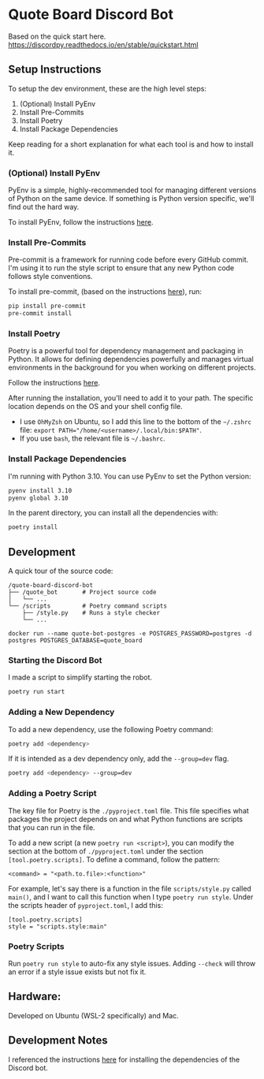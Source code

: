 # Quote Board Discord Bot

Based on the quick start here.
https://discordpy.readthedocs.io/en/stable/quickstart.html

## Setup Instructions

To setup the dev environment, these are the high level steps:
1. (Optional) Install PyEnv
2. Install Pre-Commits
3. Install Poetry
4. Install Package Dependencies

Keep reading for a short explanation for what each tool is and how to install it.

### (Optional) Install PyEnv

PyEnv is a simple, highly-recommended tool for managing different versions of Python on the same device. If something is Python version specific, we'll find out the hard way.

To install PyEnv, follow the instructions [here](https://github.com/pyenv/pyenv?tab=readme-ov-file#installation).

### Install Pre-Commits

Pre-commit is a framework for running code before every GitHub commit. I'm using it to run the style script to ensure that any new Python code follows style conventions.

To install pre-commit, (based on the instructions [here](https://pre-commit.com/#install)), run:
```bash
pip install pre-commit
pre-commit install
```

### Install Poetry

Poetry is a powerful tool for dependency management and packaging in Python. It allows for defining dependencies powerfully and manages virtual environments in the background for you when working on different projects.

Follow the instructions [here](https://python-poetry.org/docs#installing-with-the-official-installer).

After running the installation, you'll need to add it to your path. The specific location depends on the OS and your shell config file.
- I use `OhMyZsh` on Ubuntu, so I add this line to the bottom of the `~/.zshrc` file: `export PATH="/home/<username>/.local/bin:$PATH"`.
- If you use `bash`, the relevant file is `~/.bashrc`.

### Install Package Dependencies

I'm running with Python 3.10. You can use PyEnv to set the Python version:

```bash
pyenv install 3.10
pyenv global 3.10
```

In the parent directory, you can install all the dependencies with:

```bash
poetry install
```

## Development

A quick tour of the source code:
```
/quote-board-discord-bot
├── /quote_bot       # Project source code
│   └── ...
└── /scripts         # Poetry command scripts
    ├── /style.py    # Runs a style checker
    └── ...
```

```
docker run --name quote-bot-postgres -e POSTGRES_PASSWORD=postgres -d postgres POSTGRES_DATABASE=quote_board
```

### Starting the Discord Bot

I made a script to simplify starting the robot.

```bash
poetry run start
```

### Adding a New Dependency

To add a new dependency, use the following Poetry command:

```bash
poetry add <dependency>
```

If it is intended as a dev dependency only, add the `--group=dev` flag.
```bash
poetry add <dependency> --group=dev
```

### Adding a Poetry Script

The key file for Poetry is the `./pyproject.toml` file. This file specifies what packages the project depends on and what Python functions are scripts that you can run in the file.

To add a new script (a new `poetry run <script>`), you can modify the section at the bottom of `./pyproject.toml` under the section `[tool.poetry.scripts]`. To define a command, follow the pattern:
```
<command> = "<path.to.file>:<function>"
```

For example, let's say there is a function in the file `scripts/style.py` called `main()`, and I want to call this function when I type `poetry run style`. Under the scripts header of `pyproject.toml`, I add this:
```
[tool.poetry.scripts]
style = "scripts.style:main"
```

### Poetry Scripts

Run `poetry run style` to auto-fix any style issues. Adding `--check` will throw an error if a style issue exists but not fix it.

## Hardware:

Developed on Ubuntu (WSL-2 specifically) and Mac.

## Development Notes

I referenced the instructions [here](https://discordpy.readthedocs.io/en/stable/intro.html#installing) for installing the dependencies of the Discord bot.

